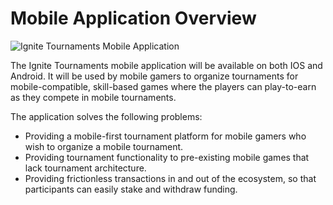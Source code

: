 # Mobile Application Overview

![Ignite Tournaments Mobile Application](<../.gitbook/assets/1 (2)>)

The Ignite Tournaments mobile application will be available on both IOS and Android. It will be used by mobile gamers to organize tournaments for mobile-compatible, skill-based games where the players can play-to-earn as they compete in mobile tournaments.

The application solves the following problems:

* Providing a mobile-first tournament platform for mobile gamers who wish to organize a mobile tournament.
* Providing tournament functionality to pre-existing mobile games that lack tournament architecture.
* Providing frictionless transactions in and out of the ecosystem, so that participants can easily stake and withdraw funding.

